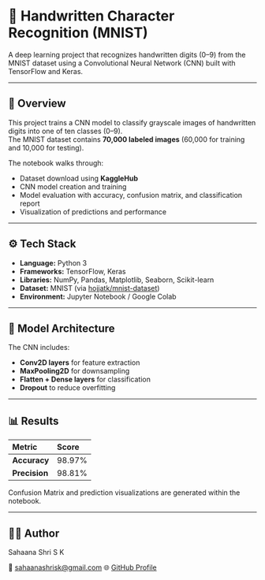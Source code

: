 # 🧠 Handwritten Character Recognition (MNIST)

A deep learning project that recognizes handwritten digits (0–9) from the MNIST dataset using a Convolutional Neural Network (CNN) built with TensorFlow and Keras.

---

## 📘 Overview

This project trains a CNN model to classify grayscale images of handwritten digits into one of ten classes (0–9).  
The MNIST dataset contains **70,000 labeled images** (60,000 for training and 10,000 for testing).

The notebook walks through:
- Dataset download using **KaggleHub**
- CNN model creation and training
- Model evaluation with accuracy, confusion matrix, and classification report
- Visualization of predictions and performance

---

## ⚙️ Tech Stack

- **Language:** Python 3  
- **Frameworks:** TensorFlow, Keras  
- **Libraries:** NumPy, Pandas, Matplotlib, Seaborn, Scikit-learn  
- **Dataset:** MNIST (via [hojjatk/mnist-dataset](https://www.kaggle.com/datasets/hojjatk/mnist-dataset))  
- **Environment:** Jupyter Notebook / Google Colab  

---
## 🧩 Model Architecture

The CNN includes:

- **Conv2D layers** for feature extraction  
- **MaxPooling2D** for downsampling  
- **Flatten + Dense layers** for classification  
- **Dropout** to reduce overfitting  


---

## 📊 Results

| Metric | Score |
|:--------|:-------|
| **Accuracy** | 98.97% |
| **Precision** | 98.81% |

Confusion Matrix and prediction visualizations are generated within the notebook.

---

## 👩‍💻 Author
Sahaana Shri S K  

📧 sahaanashrisk@gmail.com 
🌐 [GitHub Profile](https://github.com/SahaanaShriSK)



